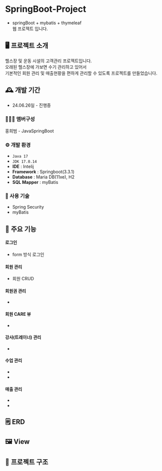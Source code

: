 # SpringBoot-Project
- springBoot + mybatis + thymeleaf <br>
 웹 프로젝트 입니다. <br>

## 🖥️ 프로젝트 소개
헬스장 및 운동 시설의 고객관리 프로젝트입니다. <br>
오래된 헬스장에 가보면 수기 관리하고 있어서 <br>
기본적인 회원 관리 및 매출현황을 편하게 관리할 수 있도록 프로젝트를 만들었습니다.
<br>

## 🕰️ 개발 기간
* 24.06.26일 - 진행중

### 🧑‍🤝‍🧑 맴버구성
홍희범 - JavaSpringBoot 

### ⚙️ 개발 환경
- `Java 17`
- `JDK 17.0.14`
- **IDE** : Intelij
- **Framework** : Springboot(3.3.1)
- **Database** : Maria DB(11xe), H2
- **SQL Mapper** : myBatis

### 📌 사용 기술
- Spring Security
- myBatis

## 📌 주요 기능
#### 로그인
- form 방식 로그인

#### 회원 관리
- 회원 CRUD

#### 회원권 관리
- 

#### 회원 CARE 뷰
- 
  
#### 강사(트레이너) 관리 
-

#### 수업 관리
- 
- 

#### 매출 관리
- 
- 

## 🗒 ERD

## 🖼️ View

## 📁 프로젝트 구조

